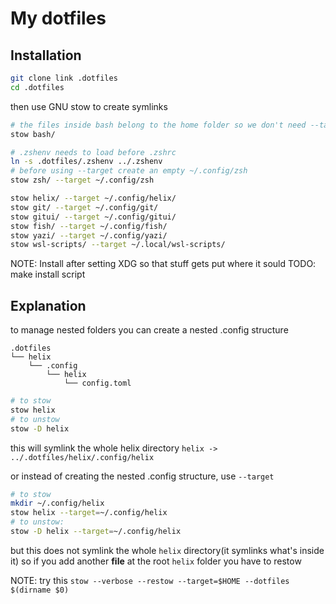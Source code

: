 # My dotfiles

## Installation

```bash
git clone link .dotfiles
cd .dotfiles
```

then use GNU stow to create symlinks

```bash
# the files inside bash belong to the home folder so we don't need --target
stow bash/

# .zshenv needs to load before .zshrc
ln -s .dotfiles/.zshenv ../.zshenv
# before using --target create an empty ~/.config/zsh
stow zsh/ --target ~/.config/zsh

stow helix/ --target ~/.config/helix/
stow git/ --target ~/.config/git/
stow gitui/ --target ~/.config/gitui/
stow fish/ --target ~/.config/fish/
stow yazi/ --target ~/.config/yazi/
stow wsl-scripts/ --target ~/.local/wsl-scripts/
```

NOTE: Install after setting XDG so that stuff gets put where it sould
TODO: make install script

## Explanation

to manage nested folders you can create a nested .config structure

```
.dotfiles
└── helix
    └── .config
        └── helix
            └── config.toml
```

```bash
# to stow
stow helix
# to unstow
stow -D helix
```

this will symlink the whole helix directory
`helix -> ../.dotfiles/helix/.config/helix`

or instead of creating the nested .config structure, use `--target`

```bash
# to stow
mkdir ~/.config/helix
stow helix --target=~/.config/helix
# to unstow:
stow -D helix --target=~/.config/helix
```

but this does not symlink the whole `helix` directory(it symlinks what's inside it)
so if you add another **file** at the root `helix` folder you have to restow

NOTE: try this
`stow --verbose --restow --target=$HOME --dotfiles $(dirname $0)`
